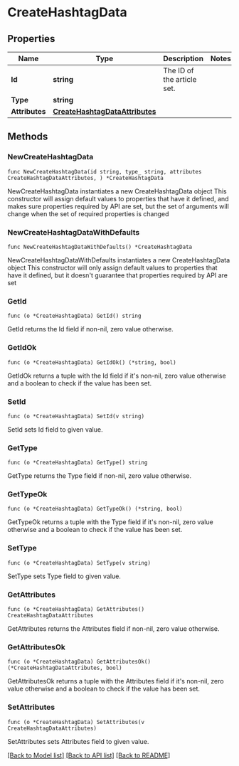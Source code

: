 # CreateHashtagData

## Properties

Name | Type | Description | Notes
------------ | ------------- | ------------- | -------------
**Id** | **string** | The ID of the article set. | 
**Type** | **string** |  | 
**Attributes** | [**CreateHashtagDataAttributes**](CreateHashtagDataAttributes.md) |  | 

## Methods

### NewCreateHashtagData

`func NewCreateHashtagData(id string, type_ string, attributes CreateHashtagDataAttributes, ) *CreateHashtagData`

NewCreateHashtagData instantiates a new CreateHashtagData object
This constructor will assign default values to properties that have it defined,
and makes sure properties required by API are set, but the set of arguments
will change when the set of required properties is changed

### NewCreateHashtagDataWithDefaults

`func NewCreateHashtagDataWithDefaults() *CreateHashtagData`

NewCreateHashtagDataWithDefaults instantiates a new CreateHashtagData object
This constructor will only assign default values to properties that have it defined,
but it doesn't guarantee that properties required by API are set

### GetId

`func (o *CreateHashtagData) GetId() string`

GetId returns the Id field if non-nil, zero value otherwise.

### GetIdOk

`func (o *CreateHashtagData) GetIdOk() (*string, bool)`

GetIdOk returns a tuple with the Id field if it's non-nil, zero value otherwise
and a boolean to check if the value has been set.

### SetId

`func (o *CreateHashtagData) SetId(v string)`

SetId sets Id field to given value.


### GetType

`func (o *CreateHashtagData) GetType() string`

GetType returns the Type field if non-nil, zero value otherwise.

### GetTypeOk

`func (o *CreateHashtagData) GetTypeOk() (*string, bool)`

GetTypeOk returns a tuple with the Type field if it's non-nil, zero value otherwise
and a boolean to check if the value has been set.

### SetType

`func (o *CreateHashtagData) SetType(v string)`

SetType sets Type field to given value.


### GetAttributes

`func (o *CreateHashtagData) GetAttributes() CreateHashtagDataAttributes`

GetAttributes returns the Attributes field if non-nil, zero value otherwise.

### GetAttributesOk

`func (o *CreateHashtagData) GetAttributesOk() (*CreateHashtagDataAttributes, bool)`

GetAttributesOk returns a tuple with the Attributes field if it's non-nil, zero value otherwise
and a boolean to check if the value has been set.

### SetAttributes

`func (o *CreateHashtagData) SetAttributes(v CreateHashtagDataAttributes)`

SetAttributes sets Attributes field to given value.



[[Back to Model list]](../README.md#documentation-for-models) [[Back to API list]](../README.md#documentation-for-api-endpoints) [[Back to README]](../README.md)


